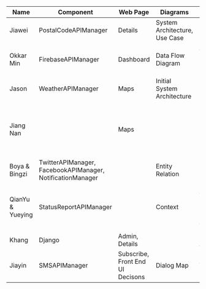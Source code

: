 | Name             | Component                                                  | Web Page                  | Diagrams                       | Others                                                        |
|------------------|------------------------------------------------------------|---------------------------|--------------------------------|---------------------------------------------------------------|
| Jiawei           | PostalCodeAPIManager                                       | Details                   | System Architecture, <br> Use Case | -                                                        |
| Okkar Min        | FirebaseAPIManager                                         | Dashboard                 | Data Flow Diagram              | ASYNC Firestore Dashboard, <br> Docsify                           |
| Jason            | WeatherAPIManager                                          | Maps                      | Initial System Architecture    | Filtering On Map                                              |
| Jiang Nan        |                                                            | Maps                      |                                | SRS Document, Use Case Descriptions, Incident Marker Creation |
| Boya & Bingzi    | TwitterAPIManager, <br> FacebookAPIManager, <br> NotificationManager |                           | Entity Relation                | CRUDL                                                         |
| QianYu & Yueying | StatusReportAPIManager                                     |                           | Context                        | Decision Table, <br> Status Report Creation and Sending, <br> Testcases |
| Khang            | Django                                                     | Admin, <br> Details       |                                | User Account Authentication                                   |
| Jiayin           | SMSAPIManager                                              | Subscribe, <br> Front End UI Decisons     | Dialog Map                     | Testcases                                                     |